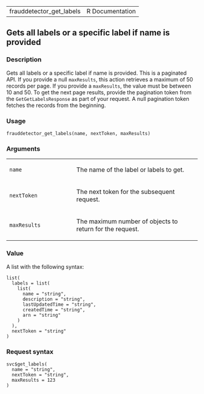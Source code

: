 <table style="width: 100%;">
<tbody>
<tr class="odd">
<td>frauddetector_get_labels</td>
<td style="text-align: right;">R Documentation</td>
</tr>
</tbody>
</table>

## Gets all labels or a specific label if name is provided

### Description

Gets all labels or a specific label if name is provided. This is a
paginated API. If you provide a null `maxResults`, this action retrieves
a maximum of 50 records per page. If you provide a `maxResults`, the
value must be between 10 and 50. To get the next page results, provide
the pagination token from the `GetGetLabelsResponse` as part of your
request. A null pagination token fetches the records from the beginning.

### Usage

    frauddetector_get_labels(name, nextToken, maxResults)

### Arguments

<table>
<colgroup>
<col style="width: 35%" />
<col style="width: 65%" />
</colgroup>
<tbody>
<tr class="odd">
<td><code id="frauddetector_get_labels_:_name">name</code></td>
<td><p>The name of the label or labels to get.</p></td>
</tr>
<tr class="even">
<td><code
id="frauddetector_get_labels_:_nextToken">nextToken</code></td>
<td><p>The next token for the subsequent request.</p></td>
</tr>
<tr class="odd">
<td><code
id="frauddetector_get_labels_:_maxResults">maxResults</code></td>
<td><p>The maximum number of objects to return for the request.</p></td>
</tr>
</tbody>
</table>

### Value

A list with the following syntax:

    list(
      labels = list(
        list(
          name = "string",
          description = "string",
          lastUpdatedTime = "string",
          createdTime = "string",
          arn = "string"
        )
      ),
      nextToken = "string"
    )

### Request syntax

    svc$get_labels(
      name = "string",
      nextToken = "string",
      maxResults = 123
    )

